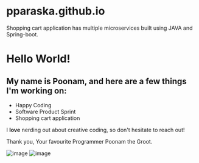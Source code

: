 # pparaska.github.io
Shopping cart application has multiple microservices built using JAVA and Spring-boot.

# Hello World!

## My name is **Poonam,** and here are a few things I'm working on:

- Happy Coding
- Software Product Sprint
- Shopping cart application

I **love** nerding out about creative coding, so don't hesitate to reach out!

Thank you,
Your favourite Programmer
Poonam the Groot.

![image](https://user-images.githubusercontent.com/45350812/210782463-022490e5-f80f-459c-842e-dcb6601495fb.png)  ![image](https://user-images.githubusercontent.com/45350812/210782766-00aeb8a6-a30c-4e48-a0ef-5fbe475cb7f2.png)

